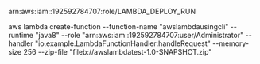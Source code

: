 

arn:aws:iam::192592784707:role/LAMBDA_DEPLOY_RUN

aws lambda create-function --function-name "awslambdausingcli" --runtime "java8" --role "arn:aws:iam::192592784707:user/Administrator" --handler "io.example.LambdaFunctionHandler:handleRequest" --memory-size 256 --zip-file  "fileb://awslambdatest-1.0-SNAPSHOT.zip"